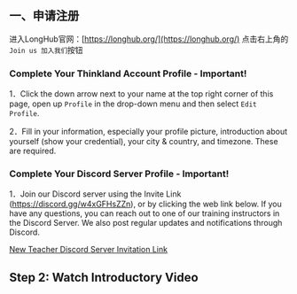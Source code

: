 ## 一、申请注册
进入LongHub官网：[https://longhub.org/](https://longhub.org/)
点击右上角的`Join us 加入我们`按钮

### Complete Your Thinkland Account Profile - Important!
1．Click the down arrow next to your name at the top right corner of this page, open up `Profile` in the drop-down menu and then select `Edit Profile`.

2．Fill in your information, especially your profile picture, introduction about yourself (show your credential), your city & country, and timezone. These are required.

### Complete Your Discord Server Profile - Important!
1．Join our Discord server using the Invite Link (https://discord.gg/w4xGFHsZZn), or by clicking the web link below. If you have any questions, you can reach out to one of our training instructors in the Discord Server. We also post regular updates and notifications through Discord.

[New Teacher Discord Server Invitation Link](https://discord.com/invite/w4xGFHsZZn)


## Step 2: Watch Introductory Video

